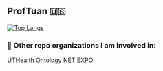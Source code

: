## ProfTuan 🇺🇸

[![Top Langs](https://github-readme-stats.vercel.app/api/top-langs/?username=ProfTuan&size_weight=0.5&count_weight=0.5&hide=postscript)](https://github.com/ProfTuan/github-readme-stats)

### 🔭 Other repo organizations I am involved in:

[UTHealth Ontology](https://github.com/UTHealth-Ontology)
[NET EXPO](https://github.com/NET-EXPO)


